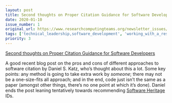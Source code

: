 ```yaml
---
layout: post
title: Second thoughts on Proper Citation Guidance for Software Developers
date: 2020-01-10
issue_number: 1
original_url: https://www.researchcomputingteams.org/newsletter_issues/0001
tags: ['technical_leadership,software_development', 'working_with_a_research_community,credit']
priority: 3
---
```


<!-- markdownlint-disable MD033 -->
<!-- markdownlint-disable MD041 -->
<!-- markdownlint-disable MD049 -->

[Second thoughts on Proper Citation Guidance for Software Developers](https://danielskatzblog.wordpress.com/2019/12/20/thoughts-on-citation-guidance-for-developers/)

A good recent blog post on the pros and cons of different approaches to software citation by Daniel S. Katz, who’s thought about this a lot.  Some key points: any method is going to take extra work by *someone*; there may not be a one-size-fits all approach; and in the end, code just isn’t the same as a paper (amongst other things, there’s no one point at which it’s done).  Daniel ends the post leaning tentatively towards recommending [Software Heritage](https://www.softwareheritage.org) IDs.
